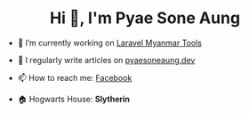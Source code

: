 <h1 align="center">Hi 👋, I'm Pyae Sone Aung</h1>

- 🔭 I’m currently working on [Laravel Myanmar Tools](https://laravel-myanmar-tools.com/)

- 📝 I regularly write articles on [pyaesoneaung.dev](https://pyaesoneaung.dev/)

- 📫 How to reach me: [Facebook](https://www.facebook.com/pyaesoneaung28199/)

- 🏠 Hogwarts House: **Slytherin**
